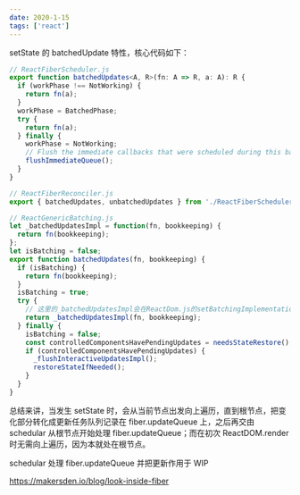 ```yaml
---
date: 2020-1-15
tags: ['react']
---
```


setState 的 batchedUpdate 特性，核心代码如下：

```ts
// ReactFiberScheduler.js
export function batchedUpdates<A, R>(fn: A => R, a: A): R {
  if (workPhase !== NotWorking) {
    return fn(a);
  }
  workPhase = BatchedPhase;
  try {
    return fn(a);
  } finally {
    workPhase = NotWorking;
    // Flush the immediate callbacks that were scheduled during this batch
    flushImmediateQueue();
  }
}
```

```ts
// ReactFiberReconciler.js
export { batchedUpdates, unbatchedUpdates } from './ReactFiberScheduler';
```

```ts
// ReactGenericBatching.js
let _batchedUpdatesImpl = function(fn, bookkeeping) {
  return fn(bookkeeping);
};
let isBatching = false;
export function batchedUpdates(fn, bookkeeping) {
  if (isBatching) {
    return fn(bookkeeping);
  }
  isBatching = true;
  try {
    // 这里的_batchedUpdatesImpl会在ReactDom.js的setBatchingImplementation方法中被覆盖，其实就是ReactFiberScheduler.js的batchedUpdates函数
    return _batchedUpdatesImpl(fn, bookkeeping);
  } finally {
    isBatching = false;
    const controlledComponentsHavePendingUpdates = needsStateRestore();
    if (controlledComponentsHavePendingUpdates) {
      _flushInteractiveUpdatesImpl();
      restoreStateIfNeeded();
    }
  }
}
```

总结来讲，当发生 setState 时，会从当前节点出发向上遍历，直到根节点，把变化部分转化成更新任务队列记录在 fiber.updateQueue 上，之后再交由 schedular 从根节点开始处理 fiber.updateQueue；而在初次 ReactDOM.render 时无需向上遍历，因为本就处在根节点。

schedular 处理 fiber.updateQueue 并把更新作用于 WIP

https://makersden.io/blog/look-inside-fiber
